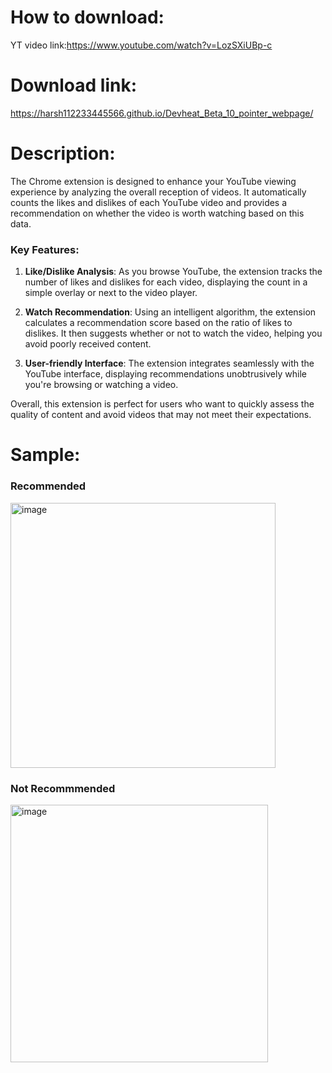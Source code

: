 
# How to download:
  YT video link:https://www.youtube.com/watch?v=LozSXiUBp-c

# Download link:
  https://harsh112233445566.github.io/Devheat_Beta_10_pointer_webpage/

# Description:
  The Chrome extension is designed to enhance your YouTube viewing experience by analyzing the overall reception of videos. It automatically counts the likes and dislikes of each YouTube video and provides a recommendation on whether the video is worth watching based on this data.

### Key Features:
1. **Like/Dislike Analysis**: As you browse YouTube, the extension tracks the number of likes and dislikes for each video, displaying the count in a simple overlay or next to the video player.
  
2. **Watch Recommendation**: Using an intelligent algorithm, the extension calculates a recommendation score based on the ratio of likes to dislikes. It then suggests whether or not to watch the video, helping you avoid poorly received content.
   
3. **User-friendly Interface**: The extension integrates seamlessly with the YouTube interface, displaying recommendations unobtrusively while you're browsing or watching a video.
    
Overall, this extension is perfect for users who want to quickly assess the quality of content and avoid videos that may not meet their expectations.

# Sample:
### Recommended
  <img width="424" alt="image" src="https://github.com/user-attachments/assets/152b48ef-5222-4747-a5d5-34ea57085272">

### Not Recommmended
   <img width="412" alt="image" src="https://github.com/user-attachments/assets/0283fd21-74c5-4645-87cd-1f1960cdf97e">

  

